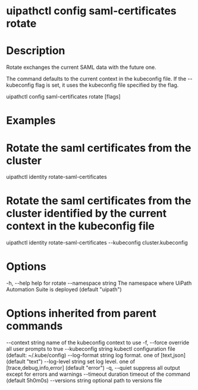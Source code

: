﻿# uipathctl config saml-certificates rotate

# Description

Rotate exchanges the current SAML data with the future one.

The command defaults to the current context in the kubeconfig file. If the --kubeconfig flag is set, it uses the kubeconfig file specified by the flag.

uipathctl config saml-certificates rotate [flags]

# Examples

# Rotate the saml certificates from the cluster
uipathctl identity rotate-saml-certificates
        
# Rotate the saml certificates from the cluster identified by the current context in the kubeconfig file
uipathctl identity rotate-saml-certificates --kubeconfig cluster.kubeconfig

# Options

-h, --help               help for rotate
    --namespace string   The namespace where UiPath Automation Suite is deployed (default "uipath")

# Options inherited from parent commands

--context string      name of the kubeconfig context to use
  -f, --force               override all user prompts to true
      --kubeconfig string   kubectl configuration file (default: ~/.kube/config)
      --log-format string   log format. one of [text,json] (default "text")
      --log-level string    set log level. one of [trace,debug,info,error] (default "error")
  -q, --quiet               suppress all output except for errors and warnings
      --timeout duration    timeout of the command (default 5h0m0s)
      --versions string     optional path to versions file
